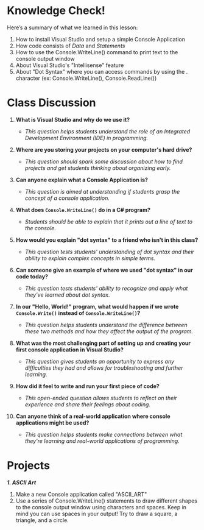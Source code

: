 
# Knowledge Check!
Here’s a summary of what we learned in this lesson:
1. How to install Visual Studio and setup a simple Console Application
2. How code consists of *Data* and *Statements*
3. How to use the Console.WriteLine() command to print text to the console output window
4. About Visual Studio's "Intellisense" feature
5. About "Dot Syntax" where you can access commands by using the . character (ex: Console.WriteLine(), Console.ReadLine())

# Class Discussion

1. **What is Visual Studio and why do we use it?**
    * _This question helps students understand the role of an Integrated Development Environment (IDE) in programming._

2. **Where are you storing your projects on your computer's hard drive?**
    * _This question should spark some discussion about how to find projects and get students thinking about organizing early._

3. **Can anyone explain what a Console Application is?**
    * _This question is aimed at understanding if students grasp the concept of a console application._

4. **What does `Console.WriteLine()` do in a C# program?**
    * _Students should be able to explain that it prints out a line of text to the console._

5. **How would you explain "dot syntax" to a friend who isn't in this class?**
    * _This question tests students' understanding of dot syntax and their ability to explain complex concepts in simple terms._

6. **Can someone give an example of where we used "dot syntax" in our code today?**
    * _This question tests students' ability to recognize and apply what they've learned about dot syntax._

7. **In our "Hello, World!" program, what would happen if we wrote `Console.Write()` instead of `Console.WriteLine()`?**
    * _This question helps students understand the difference between these two methods and how they affect the output of the program._

8. **What was the most challenging part of setting up and creating your first console application in Visual Studio?**
    * _This question gives students an opportunity to express any difficulties they had and allows for troubleshooting and further learning._

9. **How did it feel to write and run your first piece of code?**
    * _This open-ended question allows students to reflect on their experience and share their feelings about coding._

10. **Can anyone think of a real-world application where console applications might be used?**
    * _This question helps students make connections between what they're learning and real-world applications of programming._


# Projects
 
***1. ASCII Art***
1. Make a new Console application called "ASCII_ART"
2. Use a series of Console.WriteLine() statements to draw different shapes to the console output window using characters and spaces. Keep in mind you can use spaces in your output!
Try to draw a square, a triangle, and a circle.


